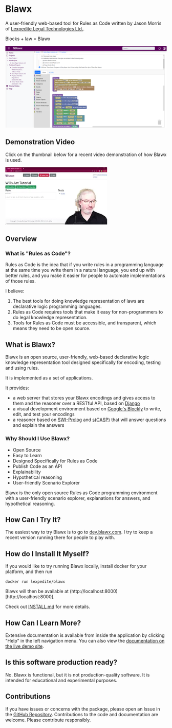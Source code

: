 # Blawx

A user-friendly web-based tool for Rules as Code written by Jason Morris of [Lexpedite Legal Technologies Ltd.](https://lexpedite.ca).

Blocks + law = Blawx

![Blawx Front End Screenshot](blawx_v1.6.16-alpha_interface.png)

## Demonstration Video

Click on the thumbnail below for a recent
video demonstration of how Blawx is used.

[![thumbnail](thumbnail.png)](https://youtu.be/x5l4Ynfr4VU)

## Overview

### What is "Rules as Code"?
Rules as Code is the idea that if you write rules in a programming language at the same time you write them in a natural language,
you end up with better rules, and you make it easier for people to automate implementations of those rules.

I believe:
1. The best tools for doing knowledge representation of laws are declarative logic programming languages.
2. Rules as Code requires tools that make it easy for non-programmers to do legal knowledge representation.
3. Tools for Rules as Code must be accessible, and transparent, which means they need to be open source.

## What is Blawx?
Blawx is an open source, user-friendly, web-based declarative logic knowledge representation tool
designed specifically for encoding, testing and using rules.

It is implemented as a set of applications.

It provides:
* a web server that stores your Blawx encodings and gives access to them and the reasoner over a RESTful API, based on [Django](https://www.djangoproject.com/) 
* a visual development environment based on [Google's Blockly](https://github.com/google/blockly)
  to write, edit, and test your encodings
* a reasoner based on [SWI-Prolog](https://swi-prolog.org/) and [s(CASP)](https://github.com/JanWielemaker/sCASP) that will answer questions and explain the answers

### Why Should I Use Blawx?

* Open Source
* Easy to Learn
* Designed Specifically for Rules as Code
* Publish Code as an API
* Explainability
* Hypothetical reasoning
* User-friendly Scenario Explorer

Blawx is the only open source Rules as Code programming environment with
a user-friendly scenario explorer, explanations for answers, and hypothetical reasoning.

## How Can I Try It?
The easiest way to try Blawx is to go to [dev.blawx.com](https://dev.blawx.com). I try to keep a recent version running there for people to play with.

## How do I Install It Myself?
If you would like to try running Blawx locally, install docker for your platform, and then run
```
docker run lexpedite/blawx
```
Blawx will then be available at (http://localhost:8000)[http://localhost:8000].

Check out [INSTALL.md](INSTALL.md) for more details.

## How Can I Learn More?
Extensive documentation is available from inside the application
by clicking "Help" in the left navigation menu. You can also view the [documentation on the live demo site](https://dev.blawx.com/docs).

## Is this software production ready?
No. Blawx is functional, but it is not production-quality software. It is intended for educational and experimental purposes.

## Contributions
If you have issues or concerns with the package, please open an Issue in the [GitHub Repository](https://github.com/Lexpedite/blawx).
Contributions to the code and documentation are welcome. Please contribute responsibly.
